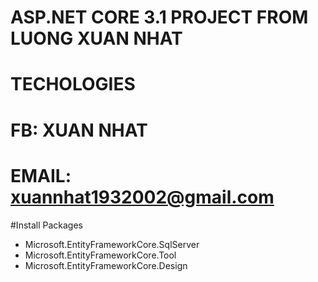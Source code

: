 # ASP.NET CORE 3.1 PROJECT FROM LUONG XUAN NHAT
# TECHOLOGIES
# FB: XUAN NHAT 
# EMAIL: xuannhat1932002@gmail.com
#Install Packages
- Microsoft.EntityFrameworkCore.SqlServer
- Microsoft.EntityFrameworkCore.Tool
- Microsoft.EntityFrameworkCore.Design
